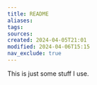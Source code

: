 ```yaml
---
title: README
aliases: 
tags: 
sources:
created: 2024-04-05T21:01
modified: 2024-04-06T15:15
nav_exclude: true
---
```


This is just some stuff I use.
